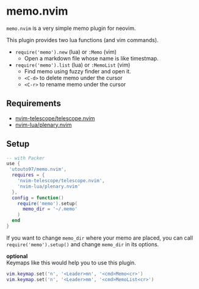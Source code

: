 # memo.nvim

`memo.nvim` is a very simple memo plugin for neovim.

This plugin provides two lua functions (and vim commands).

* `require('memo').new` (lua) or `:Memo` (vim)
  * Open a markdown file whose name is like timestmap.
* `require('memo').list` (lua) or `:MemoList` (vim)
  * Find memo using fuzzy finder and open it.
  * `<C-d>` to delete memo under the cursor
  * `<C-r>` to rename memo under the cursor

## Requirements

* [nvim-telescope/telescope.nvim](https://github.com/nvim-telescope/telescope.nvim)
* [nvim-lua/plenary.nvim](https://github.com/nvim-lua/plenary.nvim)

## Setup
```lua
-- with Packer
use {
 'utouto97/memo.nvim',
  requires = {
    'nvim-telescope/telescope.nvim',
    'nvim-lua/plenary.nvim'
  },
  config = function()
    require('memo').setup(
      memo_dir = '~/.memo'
    )
  end
}
```

If you want to change `memo_dir` where your memo are placed,
you can call `require('memo').setup()` and change `memo_dir` in its options.

**optional**  
Keymaps like this would help you to use this plugin.

```lua
vim.keymap.set('n', '<Leader>mn', '<cmd>Memo<cr>')
vim.keymap.set('n', '<Leader>mm', '<cmd>MemoList<cr>')
```
